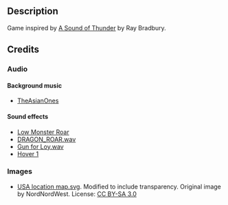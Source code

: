 ## Description

Game inspired by [A Sound of Thunder](https://en.wikipedia.org/wiki/A_Sound_of_Thunder) by Ray Bradbury.

## Credits

### Audio

#### Background music
- [TheAsianOnes](https://www.youtube.com/channel/UCO6z1xQ-pnwOOjH2wzaQ8XA)

#### Sound effects
- [Low Monster Roar](https://freesound.org/people/Robson220pl/sounds/497056/)
- [DRAGON_ROAR.wav](https://freesound.org/people/JoelAudio/sounds/85568/)
- [Gun for Loy.wav](https://freesound.org/people/martian/sounds/182272/)
- [Hover 1](https://freesound.org/people/plasterbrain/sounds/237422/)

### Images
- [USA location map.svg](https://en.wikipedia.org/wiki/File:USA_location_map.svg). Modified to include transparency. Original image by NordNordWest. License: [CC BY-SA 3.0](https://creativecommons.org/licenses/by-sa/3.0/deed.en)
